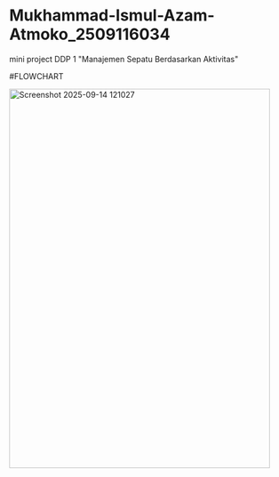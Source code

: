 # Mukhammad-Ismul-Azam-Atmoko_2509116034
mini project DDP 1 "Manajemen Sepatu Berdasarkan Aktivitas"

#FLOWCHART

<img width="469" height="682" alt="Screenshot 2025-09-14 121027" src="https://github.com/user-attachments/assets/f46a7103-9fb6-46c1-9b9d-563a036ddd0b" />

